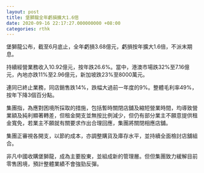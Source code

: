 ```yaml
---
layout: post
title: 堡獅龍全年虧損擴大1.6倍
date: 2020-09-16 22:17:27.000000000 +08:00
categories: rthk
---
```


堡獅龍公布，截至6月底止，全年虧損3.68億元，虧損按年擴大1.6倍，不派末期息。

持續經營業務收入10.92億元，按年跌26.6%。當中，港澳市場跌32%至7.16億元，內地亦跌11%至2.96億元，新加坡跌23%至8000萬元。

連同已終止業務，同店銷售跌14%，跌幅大過前一年度的9%。整體毛利率49%，按年下降3個百分點。

集團指，為應對困境所採取的措施，包括暫時關閉店舖及縮短營業時間，均導致營業額及純利顯著轉差，但租金開支並無按比例減少，但仍有部分業主不願意提供租金寬免，若業主不願就有關要求作出合理回應，集團將關閉相應店舖。

集團正審視各開支，以節約成本，亦調整購貨及庫存水平，並持續全面檢討店舖組合。

非凡中國收購堡獅龍，成為主要股東，並組成新的管理層。但但集團致力緩解目前零售困境，預計整體業績不會強勁反彈。
